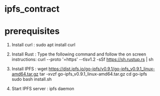 # ipfs_contract

# prerequisites

1. Install curl : 
sudo apt install curl

2. Install Rust : 
Type the following command and follow the on screen instructions:
curl --proto '=https' --tlsv1.2 -sSf https://sh.rustup.rs | sh

3. Install IPFS  :
wget https://dist.ipfs.io/go-ipfs/v0.9.1/go-ipfs_v0.9.1_linux-amd64.tar.gz
tar -xvzf go-ipfs_v0.9.1_linux-amd64.tar.gz
cd go-ipfs
sudo bash install.sh

4. Start IPFS server : 
ipfs daemon
